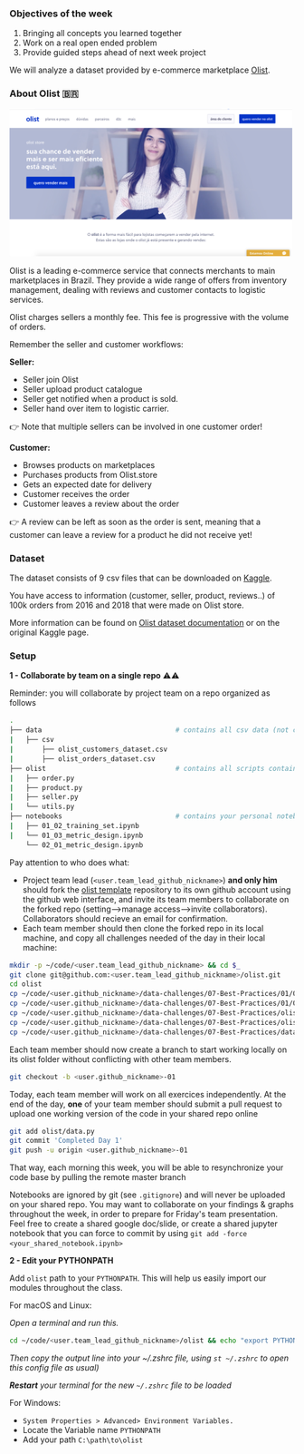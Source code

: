 ### Objectives of the week

1. Bringing all concepts you learned together
1. Work on a real open ended problem
1. Provide guided steps ahead of next week project

We will analyze a dataset provided by e-commerce marketplace [Olist](https://www.olist.com).

### About Olist 🇧🇷

<img src="https://raw.githubusercontent.com/lewagon/data-images/master/best-practices/olist.png" width="500"/>

Olist is a leading e-commerce service that connects merchants to main marketplaces in Brazil. They provide a wide range of offers from inventory management, dealing with reviews and customer contacts to logistic services.

Olist charges sellers a monthly fee. This fee is progressive with the volume of orders.

Remember the seller and customer workflows:

**Seller:**

- Seller join Olist
- Seller upload product catalogue
- Seller get notified when a product is sold.
- Seller hand over item to logistic carrier.

👉 Note that multiple sellers can be involved in one customer order!

**Customer:**

- Browses products on marketplaces
- Purchases products from Olist.store
- Gets an expected date for delivery
- Customer receives the order
- Customer leaves a review about the order

👉 A review can be left as soon as the order is sent, meaning that a customer can leave a review for a product he did not receive yet!

### Dataset

The dataset consists of 9 csv files that can be downloaded on [Kaggle](https://www.kaggle.com/olistbr/brazilian-ecommerce).

You have access to information (customer, seller, product, reviews..) of 100k orders from 2016 and 2018 that were made on Olist store.

More information can be found on [Olist dataset documentation](https://github.com/lewagon/data-challenges/tree/master/07-Best-Practices/data) or on the original Kaggle page.


### Setup

**1 - Collaborate by team on a single repo** ⚠️⚠️

Reminder: you will collaborate by project team on a repo organized as follows

```bash
.
├── data                                 # contains all csv data (not comitted)
|   ├── csv
|       ├── olist_customers_dataset.csv
|       ├── olist_orders_dataset.csv
├── olist                                # contains all scripts contained in Python classes (comitted)
|   ├── order.py
|   ├── product.py
|   ├── seller.py
|   └── utils.py
├── notebooks                            # contains your personal notebooks (not comitted)
|   ├── 01_02_training_set.ipynb
|   └── 01_03_metric_design.ipynb
    └── 02_01_metric_design.ipynb
```

Pay attention to who does what:

- Project team lead (`<user.team_lead_github_nickname>`) **and only him** should fork the [olist template](https://github.com/lewagon/olist) repository to its own github account using the github web interface, and invite its team members to collaborate on the forked repo (setting-->manage access-->invite collaborators). Collaborators should recieve an email for confirmation.
- Each team member should then clone the forked repo in its local machine, and copy all challenges needed of the day in their local machine:

```bash
mkdir -p ~/code/<user.team_lead_github_nickname> && cd $_
git clone git@github.com:<user.team_lead_github_nickname>/olist.git
cd olist
cp ~/code/<user.github_nickname>/data-challenges/07-Best-Practices/01/02-Data-Cleaning/data_cleaning.ipynb notebooks/01_02_data_cleaning.ipynb
cp ~/code/<user.github_nickname>/data-challenges/07-Best-Practices/01/03-Metric-Design/metric_design.ipynb notebooks/01_03_metric_design.ipynb
cp ~/code/<user.github_nickname>/data-challenges/07-Best-Practices/olist/data.py olist/data.py
cp ~/code/<user.github_nickname>/data-challenges/07-Best-Practices/olist/README.md olist/README.md
cp ~/code/<user.github_nickname>/data-challenges/07-Best-Practices/data/README.md data/README.md
```

Each team member should now create a branch to start working locally on its olist folder without conflicting with other team members.

```bash
git checkout -b <user.github_nickname>-01
```

Today, each team member will work on all exercices independently. At the end of the day, **one** of your team member should submit a pull request to upload one working version of the code in your shared repo online

```bash
git add olist/data.py
git commit 'Completed Day 1'
git push -u origin <user.github_nickname>-01
```

That way, each morning this week, you will be able to resynchronize your code base by pulling the remote master branch

Notebooks are ignored by git (see `.gitignore`) and will never be uploaded on your shared repo. You may want to collaborate on your findings & graphs throughout the week, in order to prepare for Friday's team presentation. Feel free to create a shared google doc/slide, or create a shared jupyter notebook that you can force to commit by using `git add -force <your_shared_notebook.ipynb>`

**2 - Edit your PYTHONPATH**

Add `olist` path to your `PYTHONPATH`. This will help us easily import our modules throughout the class.

For macOS and Linux:

_Open a terminal and run this._

```bash
cd ~/code/<user.team_lead_github_nickname>/olist && echo "export PYTHONPATH=\"$(pwd):\$PYTHONPATH\""
```

_Then copy the output line into your ~/.zshrc file, using `st ~/.zshrc` to open this config file as usual)_

_**Restart** your terminal for the new `~/.zshrc` file to be loaded_


For Windows:

- `System Properties > Advanced> Environment Variables.`
- Locate the Variable name `PYTHONPATH`
- Add your path `C:\path\to\olist`
